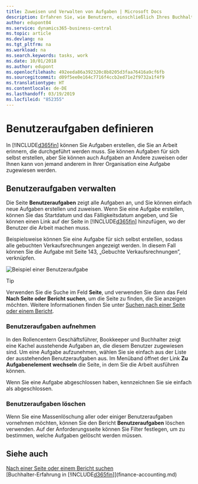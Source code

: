 ```yaml
---
title: Zuweisen und Verwalten von Aufgaben | Microsoft Docs
description: Erfahren Sie, wie Benutzern, einschließlich Ihres Buchhalters, Aufgaben in Business Central zugewiesen werden
author: edupont04
ms.service: dynamics365-business-central
ms.topic: article
ms.devlang: na
ms.tgt_pltfrm: na
ms.workload: na
ms.search.keywords: tasks, work
ms.date: 10/01/2018
ms.author: edupont
ms.openlocfilehash: 492eeda86a392320c8b8205d3faa76416a9cf6fb
ms.sourcegitcommit: d09f5ee0e164c7716f4ccb2ed71e2f9732a1f4f9
ms.translationtype: HT
ms.contentlocale: de-DE
ms.lasthandoff: 03/19/2019
ms.locfileid: "852355"
---
```

# <a name="define-user-tasks"></a>Benutzeraufgaben definieren
In [!INCLUDE[d365fin](includes/d365fin_md.md)] können Sie Aufgaben erstellen, die Sie an Arbeit erinnern, die durchgeführt werden muss. Sie können Aufgaben für sich selbst erstellen, aber Sie können auch Aufgaben an Andere zuweisen oder Ihnen kann von jemand anderem in Ihrer Organisation eine Aufgabe zugewiesen werden.  

## <a name="managing-user-tasks"></a>Benutzeraufgaben verwalten
Die Seite **Benutzeraufgaben** zeigt alle Aufgaben an, und Sie können einfach neue Aufgaben erstellen und zuweisen. Wenn Sie eine Aufgabe erstellen, können Sie das Startdatum und das Fälligkeitsdatum angeben, und Sie können einen Link auf der Seite in [!INCLUDE[d365fin](includes/d365fin_md.md)] hinzufügen, wo der Benutzer die Arbeit machen muss.  

Beispielsweise können Sie eine Aufgabe für sich selbst erstellen, sodass alle gebuchten Verkaufsrechnungen angezeigt werden. In diesem Fall können Sie die Aufgabe mit Seite 143, „Gebuchte Verkaufsrechnungen”, verknüpfen.  

![Beispiel einer Benutzeraufgabe](media/across-user-tasks/sample-user-task.png "Beispiel einer Benutzeraufgabe")

> [!TIP]  
>  Verwenden Sie die Suche im Feld **Seite**, und verwenden Sie dann das Feld **Nach Seite oder Bericht suchen**, um die Seite zu finden, die Sie anzeigen möchten. Weitere Informationen finden Sie unter [Suchen nach einer Seite oder einem Bericht](ui-search.md).  

### <a name="picking-up-user-tasks"></a>Benutzeraufgaben aufnehmen
In den Rollencentern Geschäftsführer, Bookkeeper und Buchhalter zeigt eine Kachel ausstehende Aufgaben an, die diesem Benutzer zugewiesen sind. Um eine Aufgabe aufzunehmen, wählen Sie sie einfach aus der Liste der ausstehenden Benutzeraufgaben aus. Im Menüband öffnet der Link **Zu Aufgabenelement wechseln** die Seite, in dem Sie die Arbeit ausführen können.  

Wenn Sie eine Aufgabe abgeschlossen haben, kennzeichnen Sie sie einfach als abgeschlossen.  

### <a name="deleting-user-tasks"></a>Benutzeraufgaben löschen
Wenn Sie eine Massenlöschung aller oder einiger Benutzeraufgaben vornehmen möchten, können Sie den Bericht **Benutzeraufgaben** löschen verwenden. Auf der Anforderungsseite können Sie Filter festlegen, um zu bestimmen, welche Aufgaben gelöscht werden müssen.  

## <a name="see-also"></a>Siehe auch
[Nach einer Seite oder einem Bericht suchen](ui-search.md)  
[Buchhalter-Erfahrung in [!INCLUDE[d365fin](includes/d365fin_md.md)]](finance-accounting.md)  
